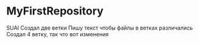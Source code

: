 # MyFirstRepository
SUAI
Создал две ветки
Пишу текст чтобы файлы в ветках различались
Создал 4 ветку, так что вот изменения
